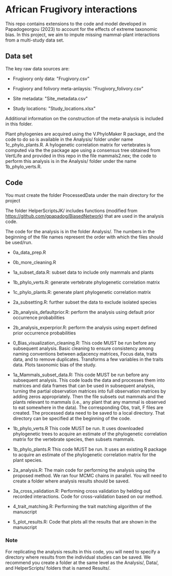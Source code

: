 
# African Frugivory interactions

This repo contains extensions to the code and model developed in
Papadogeorgou (2023) to account for the effects of extreme taxonomic
bias. In this project, we aim to impute missing mammal-plant
interactions from a multi-study data set.

## Data set

The key raw data sources are:

-   Frugivory only data: "Frugivory.csv"

-   Frugivory and folivory meta-anlaysis: "Frugivory_folivory.csv"

-   Site metadata: "Site_metadata.csv"

-   Study locations: "Study_locations.xlsx"

Additional information on the construction of the meta-analysis is
included in this folder.

Plant phylogenies are acquired using the V.PhyloMaker R package, and the
code to do so is available in the Analysis/ folder under name
1c_phylo_plants.R. A hylogenetic correlation matrix for vertebrates is
computed via the the package ape using a consensus tree obtained from
VertLife and provided in this repo in the file mammals2.nex; the code to
perform this analysis is in the Analysis/ folder under the name
1b_phylo_verts.R.

## Code

You must create the folder ProcessedData under the main directory for
the project

The folder HelperScriptsJK/ includes functions (modified from
<https://github.com/gpapadog/BiasedNetwork>) that are used in the
analysis code.

The code for the analysis is in the folder Analysis/. The numbers in the
beginning of the file names represent the order with which the files
should be used/run.

-   0a_data_prep.R

-   0b_more_cleaning.R

-   1a_subset_data.R: subset data to include only mammals and plants

-   1b_phylo_verts.R: generate vertebrate phylogenetic correlation
    matrix

-   1c_phylo_plants.R: generate plant phylogenetic correlation matrix

-   2a_subsetting.R: further subset the data to exclude isolated species

-   2b_analysis_defaultprior.R: perform the analysis using default prior
    occurrence probabilities

-   2b_analysis_experprior.R: perform the analysis using expert defined
    prior occurrence probabilities

-   0_Bias_visualization_cleaning.R: This code MUST be run before any
    subsequent analysis. Basic cleaning to ensure consistency among
    naming conventions between adjacency matrices, Focus data, traits
    data, and to remove duplicates. Transforms a few variables in the
    traits data. Plots taxonomic bias of the study.

-   1a_Mammals_subset_data.R: This code MUST be run before any
    subsequent analysis. This code loads the data and processes them
    into matrices and data frames that can be used in subsequent
    analysis, turning the partial observation matrices into full
    observation matrices by adding zeros appropriately. Then the file
    subsets out mammals and the plants relevant to mammals (i.e., any
    plant that any mammal is observed to eat somewhere in the data). The
    corresponding Obs, trait, F files are created. The processed data
    need to be saved to a local directory. That directory can be
    specified at the beginning of the code.

-   1b_phylo_verts.R This code MUST be run. It uses downloaded
    phylogenetic trees to acquire an estimate of the phylogenetic
    correlation matrix for the vertebrate species, then subsets mammals.

-   1b_phylo_plants.R This code MUST be run. It uses an existing R
    package to acquire an estimate of the phylogenetic correlation
    matrix for the plant species.

-   2a_analysis.R: The main code for performing the analysis using the
    proposed method. We ran four MCMC chains in parallel. You will need
    to create a folder where analysis results should be saved.

-   3a_cross_validation.R: Performing cross validation by helding out
    recorded interactions. Code for cross-validation based on our
    method.

-   4_trait_matching.R: Performing the trait matching algorithm of the
    manuscript

-   5_plot_results.R: Code that plots all the results that are shown in
    the manuscript

### Note

For replicating the analysis results in this code, you will need to
specify a directory where results from the individual studies can be
saved. We recommend you create a folder at the same level as the
Analysis/, Data/, and HelperScripts/ folders that is named Results/.


